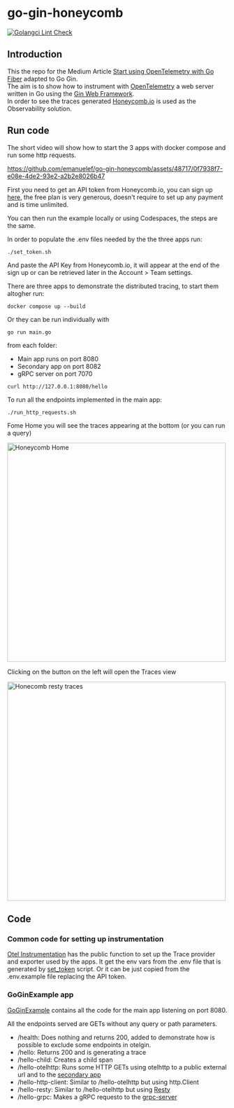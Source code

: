 # go-gin-honeycomb

[![Golangci Lint Check](https://github.com/emanuelef/go-gin-honeycomb/actions/workflows/golangci-lint.yml/badge.svg)](https://github.com/emanuelef/go-gin-honeycomb/actions/workflows/golangci-lint.yml)

## Introduction

This the repo for the Medium Article [Start using OpenTelemetry with Go Fiber](https://medium.com/@emafuma/start-using-opentelemetry-with-go-fiber-1005697d841f) adapted to Go Gin.  
The aim is to show how to instrument with [OpenTelemetry](https://opentelemetry.io) a web server written in Go using the [Gin Web Framework](https://gin-gonic.com).  
In order to see the traces generated [Honeycomb.io](https://www.honeycomb.io) is used as the Observability solution.

## Run code

The short video will show how to start the 3 apps with docker compose and run some http requests.

https://github.com/emanuelef/go-gin-honeycomb/assets/48717/0f7938f7-e08e-4de2-93e2-a2b2e8026b47

First you need to get an API token from Honeycomb.io, you can sign up [here](https://ui.honeycomb.io/signup), the free plan is very generous, doesn't require to set up any payment and is time unlimited.

You can then run the example locally or using Codespaces, the steps are the same.

In order to populate the .env files needed by the the three apps run:

```shell
./set_token.sh
```

And paste the API Key from Honeycomb.io, it will appear at the end of the sign up or can be retrieved later in the Account > Team settings.

There are three apps to demonstrate the distributed tracing, to start them altogher run:

```shell
docker compose up --build
```

Or they can be run individually with

```shell
go run main.go
```

from each folder:

- Main app runs on port 8080
- Secondary app on port 8082
- gRPC server on port 7070

```shell
curl http://127.0.0.1:8080/hello
```

To run all the endpoints implemented in the main app:

```shell
./run_http_requests.sh
```

Fome Home you will see the traces appearing at the bottom (or you can run a query)

<img width="500" alt="Honeycomb Home" src="https://github.com/emanuelef/go-gin-honeycomb/assets/48717/86adce7b-332e-41e3-ba3a-720dd671c586">

Clicking on the button on the left will open the Traces view

<img width="500" alt="Honecomb resty traces" src="https://github.com/emanuelef/go-gin-honeycomb/assets/48717/186a6c56-38f1-47c2-9792-fa98a20ef980">

## Code

### Common code for setting up instrumentation

[Otel Instrumentation](opentelemetry_setup.go) has the public function to set up the Trace provider and exporter used by the apps. It get the env vars from the .env file that is generated by [set_token](set_token.sh) script. Or it can be just copied from the .env.example file replacing the API token.

### GoGinExample app

[GoGinExample](main.go) contains all the code for the main app listening on port 8080.

All the endpoints served are GETs without any query or path parameters.

- /health: Does nothing and returns 200, added to demonstrate how is possible to exclude some endpoints in otelgin.
- /hello: Returns 200 and is generating a trace
- /hello-child: Creates a child span
- /hello-otelhttp: Runs some HTTP GETs using otelhttp to a public external url and to the [secondary app](secondary/main.go)
- /hello-http-client: Similar to /hello-otelhttp but using http.Client
- /hello-resty: Similar to /hello-otelhttp but using [Resty](https://github.com/go-resty/resty)
- /hello-grpc: Makes a gRPC requesto to the [grpc-server](grpc-server/main.go)
